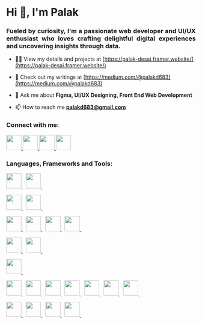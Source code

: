 <h1 align="justify">Hi 👋, I'm Palak</h1>
<h3 align="justify">Fueled by curiosity, I'm a passionate web developer and UI/UX enthusiast who loves crafting delightful digital experiences and uncovering insights through data.</h3>

- 👨‍💻 View my details and projects at [https://palak-desai.framer.website/](https://palak-desai.framer.website/)

- 📝 Check out my writings at [https://medium.com/@palakd683](https://medium.com/@palakd683)
- 💬 Ask me about **Figma, UI/UX Designing, Front End Web Development**

- 📫 How to reach me **palakd683@gmail.com**

<h3 align="left">Connect with me:</h3>
<p align="left">
<a href="https://www.linkedin.com/in/palak-desai-21180a25b/" target="_blank"> <img src="https://img.shields.io/badge/LinkedIn-0077B5?style=for-the-badge&logo=linkedin&logoColor=white" width="auto" height="40" /> </a> 
<a href="https://orcid.org/0009-0009-2955-7906" target="_blank"> <img src="https://img.shields.io/badge/orcid-A6CE39?style=for-the-badge&logo=orcid&logoColor=white" width="auto" height="40" /> </a> 
<a href="https://www.hackerrank.com/palakd683" target="_blank"> <img src="https://img.shields.io/badge/-Hackerrank-2EC866?style=for-the-badge&logo=HackerRank&logoColor=white" width="auto" height="40" /> </a>
<a href="https://x.com/PalakD36" target="_blank"> <img src="https://img.shields.io/badge/X-000000?style=for-the-badge&logo=x&logoColor=white" width="auto" height="40" /> </a>
</p>
<h3 align="left">Languages, Frameworks and Tools:</h3>
<p align="left"> 

 <a href="https://webflow.com/" target="_blank" rel="noreferrer"> <img src="https://img.shields.io/badge/webflow-%23146EF5.svg?style=for-the-badge&logo=webflow&logoColor=white" width="auto" height="40" />
</a> &nbsp;
 <a href="https://www.framer.com/" target="_blank" rel="noreferrer"> <img src="https://img.shields.io/badge/Framer-black?style=for-the-badge&logo=framer&logoColor=blue" width="auto" height="40" /> </a> &nbsp;
 
 <a href="https://www.figma.com/" target="_blank" rel="noreferrer"> <img src="https://img.shields.io/badge/Figma-F24E1E?style=for-the-badge&logo=figma&logoColor=white" width="auto" height="40" /> </a> &nbsp;
 <a href="https://www.canva.com/" target="_blank" rel="noreferrer"> <img src="https://img.shields.io/badge/Canva-%2300C4CC.svg?&style=for-the-badge&logo=Canva&logoColor=white" width="auto" height="40" /> </a> &nbsp;

  <a href="https://www.w3.org/html/" target="_blank" rel="noreferrer"> <img src="https://img.shields.io/badge/HTML5-E34F26?style=for-the-badge&logo=html5&logoColor=white" width="auto" height="40" /> </a> &nbsp;
  <a href="https://www.w3schools.com/css/" target="_blank" rel="noreferrer"> <img src="https://img.shields.io/badge/CSS3-1572B6?style=for-the-badge&logo=css3&logoColor=white" width="auto" height="40" /> </a> &nbsp;
  <a href="https://developer.mozilla.org/en-US/docs/Web/JavaScript" target="_blank" rel="noreferrer"> <img src="https://img.shields.io/badge/JavaScript-323330?style=for-the-badge&logo=javascript&logoColor=F7DF1E" width="auto" height="40" /> </a> &nbsp;
  <a href="https://getbootstrap.com/" target="_blank" rel="noreferrer"> <img src="https://img.shields.io/badge/Bootstrap-563D7C?style=for-the-badge&logo=bootstrap&logoColor=white" width="auto" height="40" /> </a> &nbsp;

  <a href="https://flask.palletsprojects.com/en/stable/" target="_blank" rel="noreferrer"> <img src="https://img.shields.io/badge/Flask-000000?style=for-the-badge&logo=flask&logoColor=white" width="auto" height="40" /> </a> &nbsp;
  <a href="https://streamlit.io/" target="_blank" rel="noreferrer"> <img src="https://img.shields.io/badge/Streamlit-FF4B4B?style=for-the-badge&logo=Streamlit&logoColor=white" width="auto" height="40" /> </a> &nbsp;
  
  <a href="https://www.mysql.com/" target="_blank" rel="noreferrer"> <img src="https://img.shields.io/badge/MySQL-005C84?style=for-the-badge&logo=mysql&logoColor=white" width="auto" height="40" /> </a> &nbsp;
   
  <a href="https://www.python.org" target="_blank" rel="noreferrer"> <img src="https://img.shields.io/badge/Python-FFD43B?style=for-the-badge&logo=python&logoColor=blue" width="auto" height="40" /> </a> &nbsp;
  <a href="https://opencv.org/" target="_blank" rel="noreferrer"> <img src="https://img.shields.io/badge/OpenCV-27338e?style=for-the-badge&logo=OpenCV&logoColor=white" width="auto" height="40" /> </a> &nbsp;
  <a href="https://pandas.pydata.org/" target="_blank" rel="noreferrer"> <img src="https://img.shields.io/badge/Pandas-2C2D72?style=for-the-badge&logo=pandas&logoColor=white" width="auto" height="40" /> </a> &nbsp;
  <a href="https://pytorch.org/" target="_blank" rel="noreferrer"> <img src="https://img.shields.io/badge/PyTorch-EE4C2C?style=for-the-badge&logo=pytorch&logoColor=white" width="auto" height="40" /> </a> &nbsp;
  <a href="https://scikit-learn.org/" target="_blank" rel="noreferrer"> <img src="https://img.shields.io/badge/scikit_learn-F7931E?style=for-the-badge&logo=scikit-learn&logoColor=white" width="auto" height="40" /> </a> &nbsp;
  <a href="https://plotly.com/" target="_blank" rel="noreferrer"> <img src="https://img.shields.io/badge/Plotly-239auto?style=for-the-badge&logo=plotly&logoColor=white" width="auto" height="40" /> </a> &nbsp;
  <a href="https://www.tensorflow.org" target="_blank" rel="noreferrer"> <img src="https://img.shields.io/badge/TensorFlow-FF6F00?style=for-the-badge&logo=TensorFlow&logoColor=white" width="auto" height="40" /> </a> &nbsp;

  <a href="https://www.microsoft.com/en-us/power-platform/products/power-bi" target="_blank" rel="noreferrer"> <img src="https://img.shields.io/badge/PowerBI-F2C811?style=for-the-badge&logo=Power%20BI&logoColor=white" width="auto" height="40" /> </a> &nbsp; 
  <a href="https://www.overleaf.com/" target="_blank" rel="noreferrer"> <img src="https://img.shields.io/badge/Overleaf-47A141?style=for-the-badge&logo=Overleaf&logoColor=white" width="auto" height="40" /> </a> &nbsp;
  <a href="https://www.latex-project.org/" target="_blank" rel="noreferrer"> <img src="https://img.shields.io/badge/LaTeX-47A141?style=for-the-badge&logo=LaTeX&logoColor=white" width="auto" height="40" /> </a> &nbsp;
  <a href="https://qgis.org/" target="_blank" rel="noreferrer"> <img src="https://img.shields.io/badge/qgis-3.34_prizren-93b023?&style=for-the-badge&logo=qgis&logoColor=white" width="auto" height="40" /> </a> &nbsp;</p>
